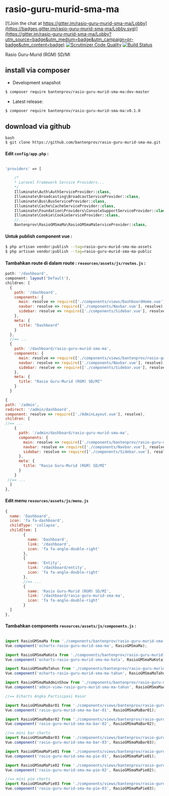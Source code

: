 # rasio-guru-murid-sma-ma

[![Join the chat at https://gitter.im/rasio-guru-murid-sma-ma/Lobby](https://badges.gitter.im/rasio-guru-murid-sma-ma/Lobby.svg)](https://gitter.im/rasio-guru-murid-sma-ma/Lobby?utm_source=badge&utm_medium=badge&utm_campaign=pr-badge&utm_content=badge)
[![Scrutinizer Code Quality](https://scrutinizer-ci.com/g/bantenprov/rasio-guru-murid-sma-ma/badges/quality-score.png?b=master)](https://scrutinizer-ci.com/g/bantenprov/rasio-guru-murid-sma-ma/?branch=master)
[![Build Status](https://scrutinizer-ci.com/g/bantenprov/rasio-guru-murid-sma-ma/badges/build.png?b=master)](https://scrutinizer-ci.com/g/bantenprov/rasio-guru-murid-sma-ma/build-status/master)

Rasio Guru-Murid (RGM) SD/MI

## install via composer

- Development snapshot
```bash
$ composer require bantenprov/rasio-guru-murid-sma-ma:dev-master
```
- Latest release:

```bash
$ composer require bantenprov/rasio-guru-murid-sma-ma:v0.1.0
```

## download via github
~~~
bash
$ git clone https://github.com/bantenprov/rasio-guru-murid-sma-ma.git
~~~


#### Edit `config/app.php` :
```php

'providers' => [

    /*
    * Laravel Framework Service Providers...
    */
    Illuminate\Auth\AuthServiceProvider::class,
    Illuminate\Broadcasting\BroadcastServiceProvider::class,
    Illuminate\Bus\BusServiceProvider::class,
    Illuminate\Cache\CacheServiceProvider::class,
    Illuminate\Foundation\Providers\ConsoleSupportServiceProvider::class,
    Illuminate\Cookie\CookieServiceProvider::class,
    //....
    Bantenprov\RasioGMSmaMa\RasioGMSmaMaServiceProvider::class,

```

#### Untuk publish component vue :

```bash
$ php artisan vendor:publish --tag=rasio-guru-murid-sma-ma-assets
$ php artisan vendor:publish --tag=rasio-guru-murid-sma-ma-public
```
#### Tambahkan route di dalam route : `resources/assets/js/routes.js` :

```javascript
path: '/dashboard',
component: layout('Default'),
children: [
  {
    path: '/dashboard',
    components: {
      main: resolve => require(['./components/views/DashboardHome.vue'], resolve),
      navbar: resolve => require(['./components/Navbar.vue'], resolve),
      sidebar: resolve => require(['./components/Sidebar.vue'], resolve)
    },
    meta: {
      title: "Dashboard"
    }
  },
  //== ...
  {
    path: '/dashboard/rasio-guru-murid-sma-ma',
    components: {
      main: resolve => require(['./components/views/bantenprov/rasio-guru-murid-sma-ma/DashboardRasioGMSmaMa.vue'], resolve),
      navbar: resolve => require(['./components/Navbar.vue'], resolve),
      sidebar: resolve => require(['./components/Sidebar.vue'], resolve)
    },
    meta: {
      title: "Rasio Guru-Murid (RGM) SD/MI"
    }
  }
```

```javascript
{
path: '/admin',
redirect: '/admin/dashboard',
component: resolve => require(['./AdminLayout.vue'], resolve),
children: [
//== ...
    {
      path: '/admin/dashboard/rasio-guru-murid-sma-ma',
      components: {
        main: resolve => require(['./components/bantenprov/rasio-guru-murid-sma-ma/RasioGMSmaMaAdmin.show.vue'], resolve),
        navbar: resolve => require(['./components/Navbar.vue'], resolve),
        sidebar: resolve => require(['./components/Sidebar.vue'], resolve)
      },
      meta: {
        title: "Rasio Guru-Murid (RGM) SD/MI"
      }
    }
 //== ...   
  ]
},

```
#### Edit menu `resources/assets/js/menu.js`

```javascript
{
  name: 'Dashboard',
  icon: 'fa fa-dashboard',
  childType: 'collapse',
  childItem: [
        {
          name: 'Dashboard',
          link: '/dashboard',
          icon: 'fa fa-angle-double-right'
        },
        {
          name: 'Entity',
          link: '/dashboard/entity',
          icon: 'fa fa-angle-double-right'
        },
        //== ...
        {
          name: 'Rasio Guru-Murid (RGM) SD/MI',
          link: '/dashboard/rasio-guru-murid-sma-ma',
          icon: 'fa fa-angle-double-right'
        }
  ]
},

```

#### Tambahkan components `resources/assets/js/components.js` :

```javascript

import RasioGMSmaMa from './components/bantenprov/rasio-guru-murid-sma-ma/RasioGMSmaMa.chart.vue';
Vue.component('echarts-rasio-guru-murid-sma-ma', RasioGMSmaMa);

import RasioGMSmaMaKota from './components/bantenprov/rasio-guru-murid-sma-ma/RasioGMSmaMaKota.chart.vue';
Vue.component('echarts-rasio-guru-murid-sma-ma-kota', RasioGMSmaMaKota);

import RasioGMSmaMaTahun from './components/bantenprov/rasio-guru-murid-sma-ma/RasioGMSmaMaTahun.chart.vue';
Vue.component('echarts-rasio-guru-murid-sma-ma-tahun', RasioGMSmaMaTahun);

import RasioGMSmaMaAdminShow from './components/bantenprov/rasio-guru-murid-sma-ma/RasioGMSmaMaAdmin.show.vue';
Vue.component('admin-view-rasio-guru-murid-sma-ma-tahun', RasioGMSmaMaAdminShow);

//== Echarts Angka Partisipasi Kasar

import RasioGMSmaMaBar01 from './components/views/bantenprov/rasio-guru-murid-sma-ma/RasioGMSmaMaBar01.vue';
Vue.component('rasio-guru-murid-sma-ma-bar-01', RasioGMSmaMaBar01);

import RasioGMSmaMaBar02 from './components/views/bantenprov/rasio-guru-murid-sma-ma/RasioGMSmaMaBar02.vue';
Vue.component('rasio-guru-murid-sma-ma-bar-02', RasioGMSmaMaBar02);

//== mini bar charts
import RasioGMSmaMaBar03 from './components/views/bantenprov/rasio-guru-murid-sma-ma/RasioGMSmaMaBar03.vue';
Vue.component('rasio-guru-murid-sma-ma-bar-03', RasioGMSmaMaBar03);

import RasioGMSmaMaPie01 from './components/views/bantenprov/rasio-guru-murid-sma-ma/RasioGMSmaMaPie01.vue';
Vue.component('rasio-guru-murid-sma-ma-pie-01', RasioGMSmaMaPie01);

import RasioGMSmaMaPie02 from './components/views/bantenprov/rasio-guru-murid-sma-ma/RasioGMSmaMaPie02.vue';
Vue.component('rasio-guru-murid-sma-ma-pie-02', RasioGMSmaMaPie02);

//== mini pie charts
import RasioGMSmaMaPie03 from './components/views/bantenprov/rasio-guru-murid-sma-ma/RasioGMSmaMaPie03.vue';
Vue.component('rasio-guru-murid-sma-ma-pie-03', RasioGMSmaMaPie03);
```
